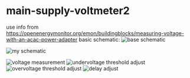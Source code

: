 # main-supply-voltmeter2
use info from https://openenergymonitor.org/emon/buildingblocks/measuring-voltage-with-an-acac-power-adapter
basic schematic:
![base schematic](https://learn.openenergymonitor.org/electricity-monitoring/voltage-sensing/files/Arduino-AC-voltage-input-1.png)

![my schematic](https://4.bp.blogspot.com/-qAIhNXoc7Gg/V-jeaAFrElI/AAAAAAAAQ8A/Hnlzby-y_-8-2FpbTDokqDAABZV3sb1TQCLcB/s1600/releu_protectie_tensiune_emonlib_ver2.png)

![voltage measurement](https://1.bp.blogspot.com/-nryXKFPOy4Q/V-jeWV4rAwI/AAAAAAAAQ78/-6fh0_hMMy0UL2Wml4wbcyc-mPdtvL7mQCLcB/s320/releu_prot_ver2_02.jpg)
![undervoltage threshold adjust](https://3.bp.blogspot.com/-PAfqYCEYgvY/V-jeg2bSznI/AAAAAAAAQ8E/gwGdUdtRElUClR0r0iTotz13MvN_cptoQCLcB/s320/releu_prot_ver2_03.jpg)
![overvoltage threshold adjust](https://2.bp.blogspot.com/-TZAFoY4EM9w/V-jenP5joqI/AAAAAAAAQ8I/zF_0nqDXbbEok4NlHnKipKYbqd2nbFxSACLcB/s320/releu_prot_ver2_04.jpg)
![delay adjust](https://4.bp.blogspot.com/-0Yv100Nwmio/V-jerbptOxI/AAAAAAAAQ8M/vVFw4WCgp6AnQYQCNmf9vBRxxMB-0DPnwCLcB/s320/releu_prot_ver2_05.jpg)
